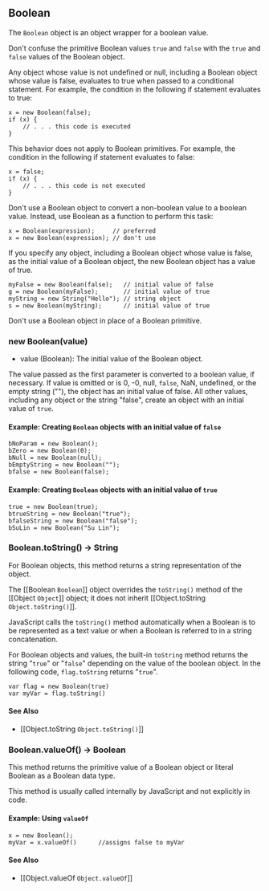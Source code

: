 ## Boolean

The `Boolean` object is an object wrapper for a boolean value.

Don't confuse the primitive Boolean values `true` and `false` with the `true` and `false` values of the Boolean object.

Any object whose value is not undefined or null, including a Boolean object whose value is false, evaluates to true when passed to a conditional statement. For example, the condition in the following if statement evaluates to true:

	x = new Boolean(false);
	if (x) {
		// . . . this code is executed
	}
        
This behavior does not apply to Boolean primitives. For example, the condition in the following if statement evaluates to false:

	x = false;
	if (x) {
		// . . . this code is not executed
	}
        
Don't use a Boolean object to convert a non-boolean value to a boolean value. Instead, use Boolean as a function to perform this task:

	x = Boolean(expression);     // preferred
	x = new Boolean(expression); // don't use
        
If you specify any object, including a Boolean object whose value is false, as the initial value of a Boolean object, the new Boolean object has a value of true.

	myFalse = new Boolean(false);   // initial value of false
	g = new Boolean(myFalse);       // initial value of true
	myString = new String("Hello"); // string object
	s = new Boolean(myString);      // initial value of true
        
Don't use a Boolean object in place of a Boolean primitive.

 
### new Boolean(value)
- value (Boolean): The initial value of the Boolean object.

The value passed as the first parameter is converted to a boolean value, if necessary. If value is omitted or is 0, -0, null, `false`, NaN, undefined, or the empty string (""), the object has an initial value of false. All other values, including any object or the string "false", create an object with an initial value of `true`.

#### Example: Creating `Boolean` objects with an initial value of `false`

	bNoParam = new Boolean();
	bZero = new Boolean(0);
	bNull = new Boolean(null);
	bEmptyString = new Boolean("");
	bfalse = new Boolean(false);

#### Example: Creating `Boolean` objects with an initial value of `true`
  

	true = new Boolean(true);
	btrueString = new Boolean("true");
	bfalseString = new Boolean("false");
	bSuLin = new Boolean("Su Lin");

 
### Boolean.toString() -> String
  
For Boolean objects, this method returns a string representation of the object.

The [[Boolean `Boolean`]] object overrides the `toString()` method of the [[Object `Object`]] object; it does not inherit [[Object.toString `Object.toString()`]].

JavaScript calls the `toString()` method automatically when a Boolean is to be represented as a text value or when a Boolean is referred to in a string concatenation.

For Boolean objects and values, the built-in `toString` method returns the string "`true`" or "`false`" depending on the value of the boolean object. In the following code, `flag.toString` returns "`true`".

	var flag = new Boolean(true)
	var myVar = flag.toString()

#### See Also 
* [[Object.toString `Object.toString()`]]

 
### Boolean.valueOf() -> Boolean

This method returns the primitive value of a Boolean object or literal Boolean as a Boolean data type.

This method is usually called internally by JavaScript and not explicitly in code.

#### Example: Using `valueOf`

	x = new Boolean();
	myVar = x.valueOf()      //assigns false to myVar
    
#### See Also
* [[Object.valueOf `Object.valueOf`]]


